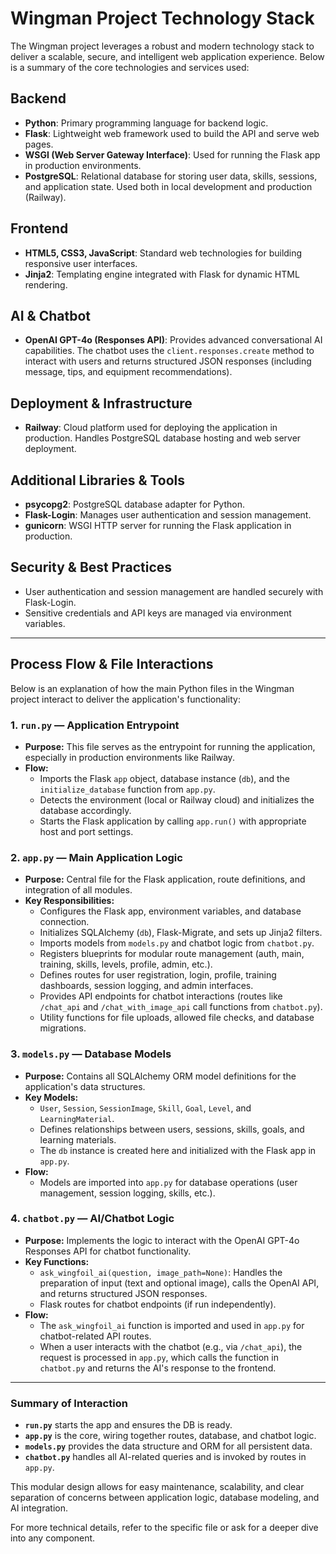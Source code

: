 # Wingman Project Technology Stack

The Wingman project leverages a robust and modern technology stack to deliver a scalable, secure, and intelligent web application experience. Below is a summary of the core technologies and services used:

## Backend
- **Python**: Primary programming language for backend logic.
- **Flask**: Lightweight web framework used to build the API and serve web pages.
- **WSGI (Web Server Gateway Interface)**: Used for running the Flask app in production environments.
- **PostgreSQL**: Relational database for storing user data, skills, sessions, and application state. Used both in local development and production (Railway).

## Frontend
- **HTML5, CSS3, JavaScript**: Standard web technologies for building responsive user interfaces.
- **Jinja2**: Templating engine integrated with Flask for dynamic HTML rendering.

## AI & Chatbot
- **OpenAI GPT-4o (Responses API)**: Provides advanced conversational AI capabilities. The chatbot uses the `client.responses.create` method to interact with users and returns structured JSON responses (including message, tips, and equipment recommendations).

## Deployment & Infrastructure
- **Railway**: Cloud platform used for deploying the application in production. Handles PostgreSQL database hosting and web server deployment.

## Additional Libraries & Tools
- **psycopg2**: PostgreSQL database adapter for Python.
- **Flask-Login**: Manages user authentication and session management.
- **gunicorn**: WSGI HTTP server for running the Flask application in production.

## Security & Best Practices
- User authentication and session management are handled securely with Flask-Login.
- Sensitive credentials and API keys are managed via environment variables.

---

## Process Flow & File Interactions

Below is an explanation of how the main Python files in the Wingman project interact to deliver the application's functionality:

### 1. `run.py` — Application Entrypoint
- **Purpose:** This file serves as the entrypoint for running the application, especially in production environments like Railway.
- **Flow:**
  - Imports the Flask `app` object, database instance (`db`), and the `initialize_database` function from `app.py`.
  - Detects the environment (local or Railway cloud) and initializes the database accordingly.
  - Starts the Flask application by calling `app.run()` with appropriate host and port settings.

### 2. `app.py` — Main Application Logic
- **Purpose:** Central file for the Flask application, route definitions, and integration of all modules.
- **Key Responsibilities:**
  - Configures the Flask app, environment variables, and database connection.
  - Initializes SQLAlchemy (`db`), Flask-Migrate, and sets up Jinja2 filters.
  - Imports models from `models.py` and chatbot logic from `chatbot.py`.
  - Registers blueprints for modular route management (auth, main, training, skills, levels, profile, admin, etc.).
  - Defines routes for user registration, login, profile, training dashboards, session logging, and admin interfaces.
  - Provides API endpoints for chatbot interactions (routes like `/chat_api` and `/chat_with_image_api` call functions from `chatbot.py`).
  - Utility functions for file uploads, allowed file checks, and database migrations.

### 3. `models.py` — Database Models
- **Purpose:** Contains all SQLAlchemy ORM model definitions for the application's data structures.
- **Key Models:**
  - `User`, `Session`, `SessionImage`, `Skill`, `Goal`, `Level`, and `LearningMaterial`.
  - Defines relationships between users, sessions, skills, goals, and learning materials.
  - The `db` instance is created here and initialized with the Flask app in `app.py`.
- **Flow:**
  - Models are imported into `app.py` for database operations (user management, session logging, skills, etc.).

### 4. `chatbot.py` — AI/Chatbot Logic
- **Purpose:** Implements the logic to interact with the OpenAI GPT-4o Responses API for chatbot functionality.
- **Key Functions:**
  - `ask_wingfoil_ai(question, image_path=None)`: Handles the preparation of input (text and optional image), calls the OpenAI API, and returns structured JSON responses.
  - Flask routes for chatbot endpoints (if run independently).
- **Flow:**
  - The `ask_wingfoil_ai` function is imported and used in `app.py` for chatbot-related API routes.
  - When a user interacts with the chatbot (e.g., via `/chat_api`), the request is processed in `app.py`, which calls the function in `chatbot.py` and returns the AI's response to the frontend.

---

### **Summary of Interaction**
- **`run.py`** starts the app and ensures the DB is ready.
- **`app.py`** is the core, wiring together routes, database, and chatbot logic.
- **`models.py`** provides the data structure and ORM for all persistent data.
- **`chatbot.py`** handles all AI-related queries and is invoked by routes in `app.py`.

This modular design allows for easy maintenance, scalability, and clear separation of concerns between application logic, database modeling, and AI integration.

For more technical details, refer to the specific file or ask for a deeper dive into any component.
